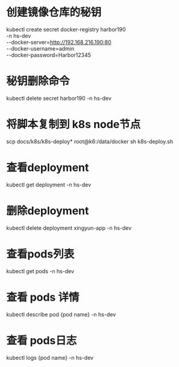 # 创建镜像仓库的秘钥
kubectl create secret docker-registry harbor190 \
-n hs-dev \
--docker-server=http://192.168.216.190:80 \
--docker-username=admin \
--docker-password=Harbor12345

# 秘钥删除命令
kubectl delete secret harbor190  -n hs-dev

# 将脚本复制到 k8s node节点
scp docs/k8s/k8s-deploy* root@k6:/data/docker
sh  k8s-deploy.sh

# 查看deployment
kubectl get deployment -n hs-dev

# 删除deployment
kubectl delete deployment xingyun-app -n hs-dev

# 查看pods列表
kubectl get pods -n hs-dev

# 查看 pods 详情
kubectl describe pod {pod name} -n hs-dev
# 查看 pods日志
kubectl logs {pod name}  -n hs-dev








